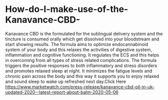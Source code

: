 # How-do-I-make-use-of-the-Kanavance-CBD-
Kanavance CBD is the formulated for the sublingual delivery system and the tincture is consumed orally which get dissolved into your bloodstream and start showing results. The formula aims to optimize endocannabinoid system of your body and this relaxes the activities of digestive system, inflammation and cognitive functioning. It regulates the ECS and this helps in overcoming from all types of stress related complications. The formula triggers the positive responses to both inflammatory and stress disorders and promotes relaxed sleep at night. It minimizes the fatigue levels and chronic pain across the body and this way it supports you to enjoy relaxed and sound sleep to wake up refreshed next day.Click Here https://www.marketwatch.com/press-release/kanavance-cbd-oil-in-uk-updated-2020--latest-report-about-balm-2020-05-06
